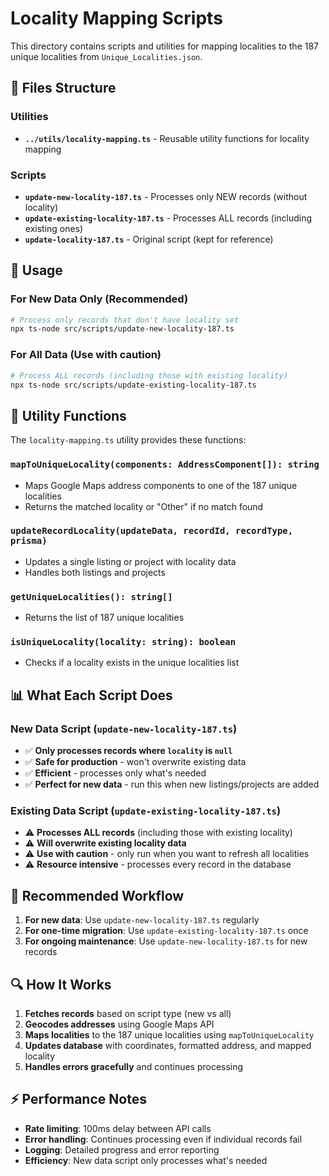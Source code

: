 # Locality Mapping Scripts

This directory contains scripts and utilities for mapping localities to the 187 unique localities from `Unique_Localities.json`.

## 📁 Files Structure

### Utilities
- **`../utils/locality-mapping.ts`** - Reusable utility functions for locality mapping

### Scripts
- **`update-new-locality-187.ts`** - Processes only NEW records (without locality)
- **`update-existing-locality-187.ts`** - Processes ALL records (including existing ones)
- **`update-locality-187.ts`** - Original script (kept for reference)

## 🚀 Usage

### For New Data Only (Recommended)
```bash
# Process only records that don't have locality set
npx ts-node src/scripts/update-new-locality-187.ts
```

### For All Data (Use with caution)
```bash
# Process ALL records (including those with existing locality)
npx ts-node src/scripts/update-existing-locality-187.ts
```

## 🔧 Utility Functions

The `locality-mapping.ts` utility provides these functions:

### `mapToUniqueLocality(components: AddressComponent[]): string`
- Maps Google Maps address components to one of the 187 unique localities
- Returns the matched locality or "Other" if no match found

### `updateRecordLocality(updateData, recordId, recordType, prisma)`
- Updates a single listing or project with locality data
- Handles both listings and projects

### `getUniqueLocalities(): string[]`
- Returns the list of 187 unique localities

### `isUniqueLocality(locality: string): boolean`
- Checks if a locality exists in the unique localities list

## 📊 What Each Script Does

### New Data Script (`update-new-locality-187.ts`)
- ✅ **Only processes records where `locality` is `null`**
- ✅ **Safe for production** - won't overwrite existing data
- ✅ **Efficient** - processes only what's needed
- ✅ **Perfect for new data** - run this when new listings/projects are added

### Existing Data Script (`update-existing-locality-187.ts`)
- ⚠️ **Processes ALL records** (including those with existing locality)
- ⚠️ **Will overwrite existing locality data**
- ⚠️ **Use with caution** - only run when you want to refresh all localities
- ⚠️ **Resource intensive** - processes every record in the database

## 🎯 Recommended Workflow

1. **For new data**: Use `update-new-locality-187.ts` regularly
2. **For one-time migration**: Use `update-existing-locality-187.ts` once
3. **For ongoing maintenance**: Use `update-new-locality-187.ts` for new records

## 🔍 How It Works

1. **Fetches records** based on script type (new vs all)
2. **Geocodes addresses** using Google Maps API
3. **Maps localities** to the 187 unique localities using `mapToUniqueLocality`
4. **Updates database** with coordinates, formatted address, and mapped locality
5. **Handles errors gracefully** and continues processing

## ⚡ Performance Notes

- **Rate limiting**: 100ms delay between API calls
- **Error handling**: Continues processing even if individual records fail
- **Logging**: Detailed progress and error reporting
- **Efficiency**: New data script only processes what's needed

